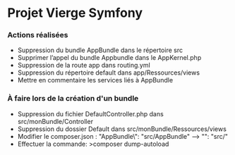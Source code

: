 Projet Vierge Symfony
========================

### Actions réalisées

- Suppression du bundle AppBundle dans le répertoire src
- Supprimer l’appel du bundle Appbundle dans le AppKernel.php
- Suppression de la route app dans routing.yml
- Suppression du répertoire default dans app/Ressources/views
- Mettre en commentaire les services liés à AppBundle


### À faire lors de la création d'un bundle

- Suppression du fichier DefaultController.php dans src/monBundle/Controller
- Suppression du dossier Default dans src/monBundle/Ressources/views
- Modifier le composer.json : "AppBundle\\": "src/AppBundle" --> "": "src/"
- Effectuer la commande: >composer dump-autoload
